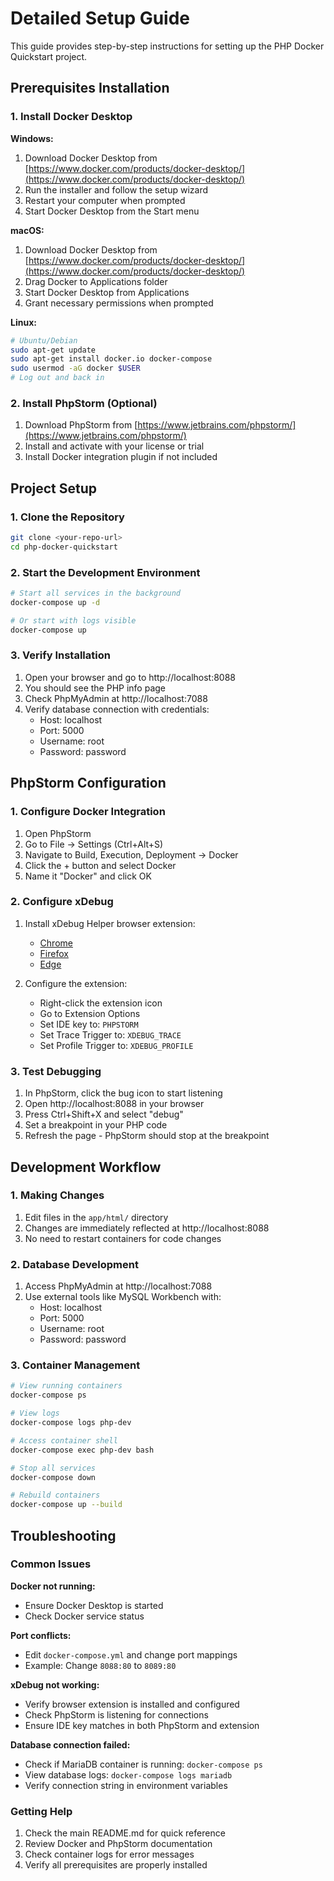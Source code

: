# Detailed Setup Guide

This guide provides step-by-step instructions for setting up the PHP Docker Quickstart project.

## Prerequisites Installation

### 1. Install Docker Desktop

**Windows:**
1. Download Docker Desktop from [https://www.docker.com/products/docker-desktop/](https://www.docker.com/products/docker-desktop/)
2. Run the installer and follow the setup wizard
3. Restart your computer when prompted
4. Start Docker Desktop from the Start menu

**macOS:**
1. Download Docker Desktop from [https://www.docker.com/products/docker-desktop/](https://www.docker.com/products/docker-desktop/)
2. Drag Docker to Applications folder
3. Start Docker Desktop from Applications
4. Grant necessary permissions when prompted

**Linux:**
```bash
# Ubuntu/Debian
sudo apt-get update
sudo apt-get install docker.io docker-compose
sudo usermod -aG docker $USER
# Log out and back in
```

### 2. Install PhpStorm (Optional)

1. Download PhpStorm from [https://www.jetbrains.com/phpstorm/](https://www.jetbrains.com/phpstorm/)
2. Install and activate with your license or trial
3. Install Docker integration plugin if not included

## Project Setup

### 1. Clone the Repository

```bash
git clone <your-repo-url>
cd php-docker-quickstart
```

### 2. Start the Development Environment

```bash
# Start all services in the background
docker-compose up -d

# Or start with logs visible
docker-compose up
```

### 3. Verify Installation

1. Open your browser and go to http://localhost:8088
2. You should see the PHP info page
3. Check PhpMyAdmin at http://localhost:7088
4. Verify database connection with credentials:
   - Host: localhost
   - Port: 5000
   - Username: root
   - Password: password

## PhpStorm Configuration

### 1. Configure Docker Integration

1. Open PhpStorm
2. Go to File → Settings (Ctrl+Alt+S)
3. Navigate to Build, Execution, Deployment → Docker
4. Click the + button and select Docker
5. Name it "Docker" and click OK

### 2. Configure xDebug

1. Install xDebug Helper browser extension:
   - [Chrome](https://chromewebstore.google.com/detail/xdebug-helper/eadndfjplgieldjbigjakmdgkmoaaaoc)
   - [Firefox](https://addons.mozilla.org/en-US/firefox/addon/xdebug-helper-for-firefox/)
   - [Edge](https://microsoftedge.microsoft.com/addons/detail/xdebug-helper/ggnngifabofaddiejjeagbaebkejomen)

2. Configure the extension:
   - Right-click the extension icon
   - Go to Extension Options
   - Set IDE key to: `PHPSTORM`
   - Set Trace Trigger to: `XDEBUG_TRACE`
   - Set Profile Trigger to: `XDEBUG_PROFILE`

### 3. Test Debugging

1. In PhpStorm, click the bug icon to start listening
2. Open http://localhost:8088 in your browser
3. Press Ctrl+Shift+X and select "debug"
4. Set a breakpoint in your PHP code
5. Refresh the page - PhpStorm should stop at the breakpoint

## Development Workflow

### 1. Making Changes

1. Edit files in the `app/html/` directory
2. Changes are immediately reflected at http://localhost:8088
3. No need to restart containers for code changes

### 2. Database Development

1. Access PhpMyAdmin at http://localhost:7088
2. Use external tools like MySQL Workbench with:
   - Host: localhost
   - Port: 5000
   - Username: root
   - Password: password

### 3. Container Management

```bash
# View running containers
docker-compose ps

# View logs
docker-compose logs php-dev

# Access container shell
docker-compose exec php-dev bash

# Stop all services
docker-compose down

# Rebuild containers
docker-compose up --build
```

## Troubleshooting

### Common Issues

**Docker not running:**
- Ensure Docker Desktop is started
- Check Docker service status

**Port conflicts:**
- Edit `docker-compose.yml` and change port mappings
- Example: Change `8088:80` to `8089:80`

**xDebug not working:**
- Verify browser extension is installed and configured
- Check PhpStorm is listening for connections
- Ensure IDE key matches in both PhpStorm and extension

**Database connection failed:**
- Check if MariaDB container is running: `docker-compose ps`
- View database logs: `docker-compose logs mariadb`
- Verify connection string in environment variables

### Getting Help

1. Check the main README.md for quick reference
2. Review Docker and PhpStorm documentation
3. Check container logs for error messages
4. Verify all prerequisites are properly installed 